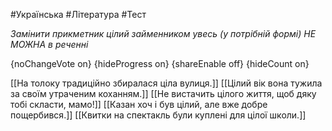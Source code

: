 #Українська #Література #Тест

*Замінити прикметник цілий займенником увесь (у потрібній формі) НЕ МОЖНА в реченні*

{noChangeVote on}
{hideProgress on}
{shareEnable off}
{hideCount on}

[[На толоку традиційно збиралася ціла вулиця.]]
[[Цілий вік вона тужила за своїм утраченим коханням.]]
[[Не вистачить цілого життя, щоб дяку тобі скласти, мамо!]]
[[Казан хоч і був цілий, але вже добре пощербився.]]
[[Квитки на спектакль були куплені для цілої школи.]]
